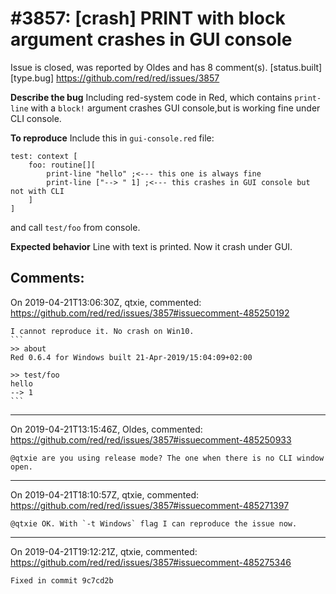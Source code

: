 
#3857: [crash] PRINT with block argument crashes in GUI console
================================================================================
Issue is closed, was reported by Oldes and has 8 comment(s).
[status.built] [type.bug]
<https://github.com/red/red/issues/3857>

**Describe the bug**
Including red-system code in Red, which contains `print-line` with a `block!` argument crashes GUI console,but is working fine under CLI console. 

**To reproduce**
Include this in `gui-console.red` file:
```
test: context [
	foo: routine[][
		print-line "hello" ;<--- this one is always fine
		print-line ["--> " 1] ;<--- this crashes in GUI console but not with CLI
	]
]
```
and call `test/foo` from console.

**Expected behavior**
Line with text is printed. Now it crash under GUI.



Comments:
--------------------------------------------------------------------------------

On 2019-04-21T13:06:30Z, qtxie, commented:
<https://github.com/red/red/issues/3857#issuecomment-485250192>

    I cannot reproduce it. No crash on Win10.
    ```
    >> about
    Red 0.6.4 for Windows built 21-Apr-2019/15:04:09+02:00
    
    >> test/foo
    hello
    --> 1
    ```

--------------------------------------------------------------------------------

On 2019-04-21T13:15:46Z, Oldes, commented:
<https://github.com/red/red/issues/3857#issuecomment-485250933>

    @qtxie are you using release mode? The one when there is no CLI window open.

--------------------------------------------------------------------------------

On 2019-04-21T18:10:57Z, qtxie, commented:
<https://github.com/red/red/issues/3857#issuecomment-485271397>

    @qtxie OK. With `-t Windows` flag I can reproduce the issue now.

--------------------------------------------------------------------------------

On 2019-04-21T19:12:21Z, qtxie, commented:
<https://github.com/red/red/issues/3857#issuecomment-485275346>

    Fixed in commit 9c7cd2b

